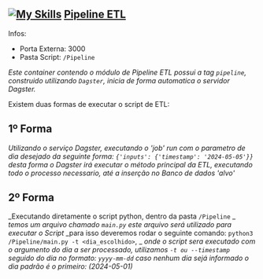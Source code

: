 [![My Skills](https://skillicons.dev/icons?i=python)](https://skillicons.dev) [Pipeline ETL](https://github.com/lucasspecht1/Teste_Data_Eng/tree/Pipeline)
------------------

Infos:
  - Porta Externa: 3000
  - Pasta Script: `/Pipeline`

_Este container contendo o módulo de Pipeline ETL possui a tag `pipeline`,_
_construido utilizando `Dagster`, inicia de forma automatica o servidor Dagster._

Existem duas formas de executar o script de ETL:

**1º Forma**
------------
_Utilizando o serviço Dagster, executando o 'job' run com o parametro de dia desejado da seguinte forma: `{'inputs': {'timestamp': '2024-05-05'}}`_
_desta forma o Dagster irá executar o método principal da ETL, executando todo o processo necessario, até a inserção no Banco de dados 'alvo'_

**2º Forma**
------------
_Executando diretamente o script python, dentro da pasta `/Pipeline` _
_temos um arquivo chamado `main.py` este arquivo será utilizado para executar o Script_
_para isso deveremos rodar o seguinte comando: `python3 /Pipeline/main.py -t <dia_escolhido>`, _
_onde o script sera executado com o argumento do dia a ser processado, utilizamos `-t ou --timestamp` seguido do dia no formato: `yyyy-mm-dd`_
_caso nenhum dia sejá informado o dia padrão é o primeiro: (2024-05-01)_
